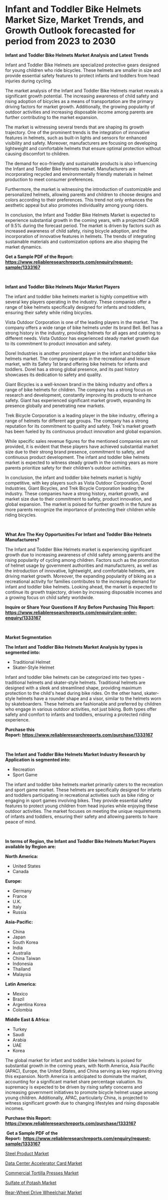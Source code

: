<p><h1>Infant and Toddler Bike Helmets Market Size, Market Trends, and Growth Outlook forecasted for period from 2023 to 2030</h1></p><p><strong>Infant and Toddler Bike Helmets Market Analysis and Latest Trends</strong></p>
<p><p>Infant and Toddler Bike Helmets are specialized protective gears designed for young children who ride bicycles. These helmets are smaller in size and provide essential safety features to protect infants and toddlers from head injuries during cycling.</p><p>The market analysis of the Infant and Toddler Bike Helmets market reveals a significant growth potential. The increasing awareness of child safety and rising adoption of bicycles as a means of transportation are the primary driving factors for market growth. Additionally, the growing popularity of outdoor activities and increasing disposable income among parents are further contributing to the market expansion.</p><p>The market is witnessing several trends that are shaping its growth trajectory. One of the prominent trends is the integration of innovative features in helmets, such as built-in lights and sensors for enhanced visibility and safety. Moreover, manufacturers are focusing on developing lightweight and comfortable helmets that ensure optimal protection without causing discomfort to children.</p><p>The demand for eco-friendly and sustainable products is also influencing the Infant and Toddler Bike Helmets market. Manufacturers are incorporating recycled and environmentally friendly materials in helmet production to meet consumer preferences.</p><p>Furthermore, the market is witnessing the introduction of customizable and personalized helmets, allowing parents and children to choose designs and colors according to their preferences. This trend not only enhances the aesthetic appeal but also promotes individuality among young riders.</p><p>In conclusion, the Infant and Toddler Bike Helmets Market is expected to experience substantial growth in the coming years, with a projected CAGR of 9.5% during the forecast period. The market is driven by factors such as increased awareness of child safety, rising bicycle adoption, and the incorporation of innovative features in helmets. The trends of integrating sustainable materials and customization options are also shaping the market dynamics.</p></p>
<p><strong>Get a Sample PDF of the Report:&nbsp; <a href="https://www.reliableresearchreports.com/enquiry/request-sample/1333167">https://www.reliableresearchreports.com/enquiry/request-sample/1333167</a></strong></p>
<p>&nbsp;</p>
<p><strong>Infant and Toddler Bike Helmets Major Market Players</strong></p>
<p><p>The infant and toddler bike helmets market is highly competitive with several key players operating in the industry. These companies offer a range of bike helmets specifically designed for infants and toddlers, ensuring their safety while riding bicycles.</p><p>Vista Outdoor Corporation is one of the leading players in the market. The company offers a wide range of bike helmets under its brand Bell. Bell has a strong history in the industry, providing helmets for all ages and catering to different needs. Vista Outdoor has experienced steady market growth due to its commitment to product innovation and safety.</p><p>Dorel Industries is another prominent player in the infant and toddler bike helmets market. The company operates in the recreational and leisure market, with its Safety 1st brand offering bike helmets for infants and toddlers. Dorel has a strong global presence, and its past history showcases its dedication to safety and quality.</p><p>Giant Bicycles is a well-known brand in the biking industry and offers a range of bike helmets for children. The company has a strong focus on research and development, constantly improving its products to enhance safety. Giant has experienced significant market growth, expanding its presence globally and penetrating new markets.</p><p>Trek Bicycle Corporation is a leading player in the bike industry, offering a range of helmets for different age groups. The company has a strong reputation for its commitment to quality and safety. Trek's market growth has been fueled by its continuous product innovation and global expansion.</p><p>While specific sales revenue figures for the mentioned companies are not provided, it is evident that these players have achieved substantial market size due to their strong brand presence, commitment to safety, and continuous product development. The infant and toddler bike helmets market is expected to witness steady growth in the coming years as more parents prioritize safety for their children's outdoor activities.</p><p>In conclusion, the infant and toddler bike helmets market is highly competitive, with key players such as Vista Outdoor Corporation, Dorel Industries, Giant Bicycles, and Trek Bicycle Corporation leading the industry. These companies have a strong history, market growth, and market size due to their commitment to safety, product innovation, and global expansion. The market is poised for further growth in the future as more parents recognize the importance of protecting their children while riding bicycles.</p></p>
<p>&nbsp;</p>
<p><strong>What Are The Key Opportunities For Infant and Toddler Bike Helmets Manufacturers?</strong></p>
<p><p>The Infant and Toddler Bike Helmets market is experiencing significant growth due to increasing awareness of child safety among parents and the rising popularity of cycling among children. Factors such as the promotion of helmet usage by government authorities and manufacturers, as well as the introduction of innovative, lightweight, and comfortable helmets, are driving market growth. Moreover, the expanding popularity of biking as a recreational activity for families contributes to the increasing demand for infant and toddler bike helmets. Looking ahead, the market is expected to continue its growth trajectory, driven by increasing disposable incomes and a growing focus on child safety worldwide.</p></p>
<p><strong>Inquire or Share Your Questions If Any Before Purchasing This Report: <a href="https://www.reliableresearchreports.com/enquiry/pre-order-enquiry/1333167">https://www.reliableresearchreports.com/enquiry/pre-order-enquiry/1333167</a></strong></p>
<p>&nbsp;</p>
<p><strong>Market Segmentation</strong></p>
<p><strong>The Infant and Toddler Bike Helmets Market Analysis by types is segmented into:</strong></p>
<p><ul><li>Traditional Helmet</li><li>Skater-Style Helmet</li></ul></p>
<p><p>Infant and toddler bike helmets can be categorized into two types - traditional helmets and skater-style helmets. Traditional helmets are designed with a sleek and streamlined shape, providing maximum protection to the child's head during bike rides. On the other hand, skater-style helmets have a rounder shape and a visor, similar to the helmets worn by skateboarders. These helmets are fashionable and preferred by children who engage in various outdoor activities, not just biking. Both types offer safety and comfort to infants and toddlers, ensuring a protected riding experience.</p></p>
<p><strong>Purchase this Report:&nbsp;<a href="https://www.reliableresearchreports.com/purchase/1333167">https://www.reliableresearchreports.com/purchase/1333167</a></strong></p>
<p>&nbsp;</p>
<p><strong>The Infant and Toddler Bike Helmets Market Industry Research by Application is segmented into:</strong></p>
<p><ul><li>Recreation</li><li>Sport Game</li></ul></p>
<p><p>The infant and toddler bike helmets market primarily caters to the recreation and sport game market. These helmets are specifically designed for infants and toddlers participating in recreational activities such as bike riding or engaging in sport games involving bikes. They provide essential safety features to protect young children from head injuries while enjoying these outdoor activities. The market focuses on meeting the unique requirements of infants and toddlers, ensuring their safety and allowing parents to have peace of mind.</p></p>
<p>&nbsp;</p>
<p><strong>In terms of Region, the Infant and Toddler Bike Helmets Market Players available by Region are:</strong></p>
<p>
    <p> <strong> North America: </strong>
        <ul>
            <li>United States</li>
            <li>Canada</li>
        </ul>
        </p> 
    <p> <strong> Europe: </strong>
        <ul>
            <li>Germany</li>
            <li>France</li>
            <li>U.K.</li>
            <li>Italy</li>
            <li>Russia</li>
        </ul>
        </p> 
    <p> <strong> Asia-Pacific: </strong>
        <ul>
            <li>China</li>
            <li>Japan</li>
            <li>South Korea</li>
            <li>India</li>
            <li>Australia</li>
            <li>China Taiwan</li>
            <li>Indonesia</li>
            <li>Thailand</li>
            <li>Malaysia</li>
        </ul>
        </p> 
    <p> <strong> Latin America: </strong>
        <ul>
            <li>Mexico</li>
            <li>Brazil</li>
            <li>Argentina Korea</li>
            <li>Colombia</li>
        </ul>
        </p> 
    <p> <strong> Middle East & Africa: </strong>
        <ul>
            <li>Turkey</li>
            <li>Saudi</li>
            <li>Arabia</li>
            <li>UAE</li>
            <li>Korea</li>
        </ul>
    </p>
    </p>
<p><p>The global market for infant and toddler bike helmets is poised for substantial growth in the coming years, with North America, Asia Pacific (APAC), Europe, the United States, and China serving as key regions driving this expansion. North America is anticipated to dominate the market, accounting for a significant market share percentage valuation. Its supremacy is expected to be driven by rising safety concerns and increasing government initiatives to promote bicycle helmet usage among young children. Additionally, APAC, particularly China, is projected to witness significant growth due to changing lifestyles and rising disposable incomes.</p></p>
<p><strong>Purchase this Report: <a href="https://www.reliableresearchreports.com/purchase/1333167">https://www.reliableresearchreports.com/purchase/1333167</a></strong></p>
<p>&nbsp;<strong>Get a Sample PDF of the Report:&nbsp;&nbsp;<a href="https://www.reliableresearchreports.com/enquiry/request-sample/1333167">https://www.reliableresearchreports.com/enquiry/request-sample/1333167</a></strong></p>
<p><strong></strong></p>
<p><p><a href="https://medium.com/@vallieemard78/steel-product-market-size-growth-forecast-2023-2030-107564523e6f">Steel Product Market</a></p><p><a href="https://github.com/rahu1502/Market-Research-Report-List-1/blob/main/data-center-accelerator-card-market.md">Data Center Accelerator Card Market</a></p><p><a href="https://www.linkedin.com/pulse/decoding-commercial-tortilla-presses-market-deep-dive-latest-geu2c/">Commercial Tortilla Presses Market</a></p><p><a href="https://medium.com/@elzaziemann1943/sulfate-of-potash-market-size-growth-forecast-2023-2030-cbc1b9b14325">Sulfate of Potash Market</a></p><p><a href="https://www.linkedin.com/pulse/rear-wheel-drive-wheelchair-market-share-amp-new-trends-analysis-asboc/">Rear-Wheel Drive Wheelchair Market</a></p></p>